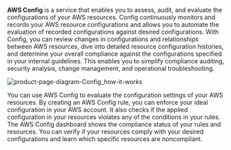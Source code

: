 **AWS Config** is a service that enables you to assess, audit, and evaluate the configurations of your AWS resources. Config continuously monitors and records your AWS resource configurations and allows you to automate the evaluation of recorded configurations against desired configurations. With Config, you can review changes in configurations and relationships between AWS resources, dive into detailed resource configuration histories, and determine your overall compliance against the configurations specified in your internal guidelines. This enables you to simplify compliance auditing, security analysis, change management, and operational troubleshooting.

![product-page-diagram-Config_how-it-works](https://media.tutorialsdojo.com/product-page-diagram-Config_how-it-works.bd28728a9066c55d7ee69c0a655109001462e25b.png "product-page-diagram-Config_how-it-works")

You can use AWS Config to evaluate the configuration settings of your AWS resources. By creating an AWS Config rule, you can enforce your ideal configuration in your AWS account. It also checks if the applied configuration in your resources violates any of the conditions in your rules. The AWS Config dashboard shows the compliance status of your rules and resources. You can verify if your resources comply with your desired configurations and learn which specific resources are noncompliant.